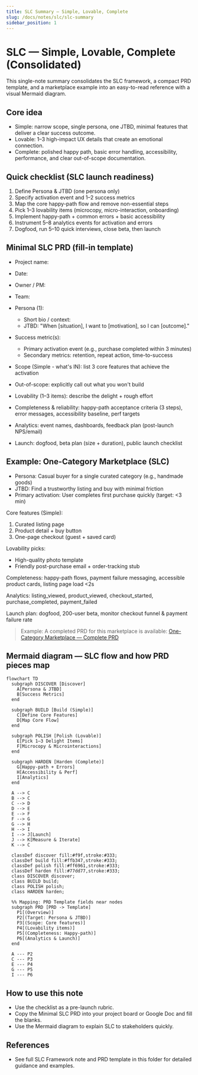 ```yaml
---
title: SLC Summary — Simple, Lovable, Complete
slug: /docs/notes/slc/slc-summary
sidebar_position: 1
---
```


# SLC — Simple, Lovable, Complete (Consolidated)

This single-note summary consolidates the SLC framework, a compact PRD template, and a marketplace example into an easy-to-read reference with a visual Mermaid diagram.

## Core idea

- Simple: narrow scope, single persona, one JTBD, minimal features that deliver a clear success outcome.
- Lovable: 1–3 high-impact UX details that create an emotional connection.
- Complete: polished happy path, basic error handling, accessibility, performance, and clear out-of-scope documentation.

## Quick checklist (SLC launch readiness)

1. Define Persona & JTBD (one persona only)
2. Specify activation event and 1–2 success metrics
3. Map the core happy-path flow and remove non-essential steps
4. Pick 1–3 lovability items (microcopy, micro-interaction, onboarding)
5. Implement happy-path + common errors + basic accessibility
6. Instrument 5–8 analytics events for activation and errors
7. Dogfood, run 5–10 quick interviews, close beta, then launch

## Minimal SLC PRD (fill-in template)

- Project name:
- Date:
- Owner / PM:
- Team:

- Persona (1):
  - Short bio / context:
  - JTBD: "When [situation], I want to [motivation], so I can [outcome]."

- Success metric(s):
  - Primary activation event (e.g., purchase completed within 3 minutes)
  - Secondary metrics: retention, repeat action, time-to-success

- Scope (Simple - what's IN): list 3 core features that achieve the activation
- Out-of-scope: explicitly call out what you won't build

- Lovability (1–3 items): describe the delight + rough effort

- Completeness & reliability: happy-path acceptance criteria (3 steps), error messages, accessibility baseline, perf targets

- Analytics: event names, dashboards, feedback plan (post-launch NPS/email)

- Launch: dogfood, beta plan (size + duration), public launch checklist

## Example: One-Category Marketplace (SLC)

- Persona: Casual buyer for a single curated category (e.g., handmade goods)
- JTBD: Find a trustworthy listing and buy with minimal friction
- Primary activation: User completes first purchase quickly (target: <3 min)

Core features (Simple):

1. Curated listing page
2. Product detail + buy button
3. One-page checkout (guest + saved card)

Lovability picks:

- High-quality photo template
- Friendly post-purchase email + order-tracking stub

Completeness: happy-path flows, payment failure messaging, accessible product cards, listing page load <2s

Analytics: listing_viewed, product_viewed, checkout_started, purchase_completed, payment_failed

Launch plan: dogfood, 200-user beta, monitor checkout funnel & payment failure rate

> Example: A completed PRD for this marketplace is available: [One-Category Marketplace — Complete PRD](./slc-prd-marketplace-complete.md)

## Mermaid diagram — SLC flow and how PRD pieces map

```mermaid
flowchart TD
  subgraph DISCOVER [Discover]
    A[Persona & JTBD]
    B[Success Metrics]
  end

  subgraph BUILD [Build (Simple)]
    C[Define Core Features]
    D[Map Core Flow]
  end

  subgraph POLISH [Polish (Lovable)]
    E[Pick 1–3 Delight Items]
    F[Microcopy & Microinteractions]
  end

  subgraph HARDEN [Harden (Complete)]
    G[Happy-path + Errors]
    H[Accessibility & Perf]
    I[Analytics]
  end

  A --> C
  B --> C
  C --> D
  D --> E
  E --> F
  F --> G
  G --> H
  H --> I
  I --> J[Launch]
  J --> K[Measure & Iterate]
  K --> C

  classDef discover fill:#f9f,stroke:#333;
  classDef build fill:#ffb347,stroke:#333;
  classDef polish fill:#ff6961,stroke:#333;
  classDef harden fill:#77dd77,stroke:#333;
  class DISCOVER discover;
  class BUILD build;
  class POLISH polish;
  class HARDEN harden;

  %% Mapping: PRD Template fields near nodes
  subgraph PRD [PRD -> Template]
    P1[(Overview)]
    P2[(Target: Persona & JTBD)]
    P3[(Scope: Core features)]
    P4[(Lovability items)]
    P5[(Completeness: Happy-path)]
    P6[(Analytics & Launch)]
  end

  A --- P2
  C --- P3
  E --- P4
  G --- P5
  I --- P6

```

## How to use this note

- Use the checklist as a pre-launch rubric.
- Copy the Minimal SLC PRD into your project board or Google Doc and fill the blanks.
- Use the Mermaid diagram to explain SLC to stakeholders quickly.

## References

- See full SLC Framework note and PRD template in this folder for detailed guidance and examples.
